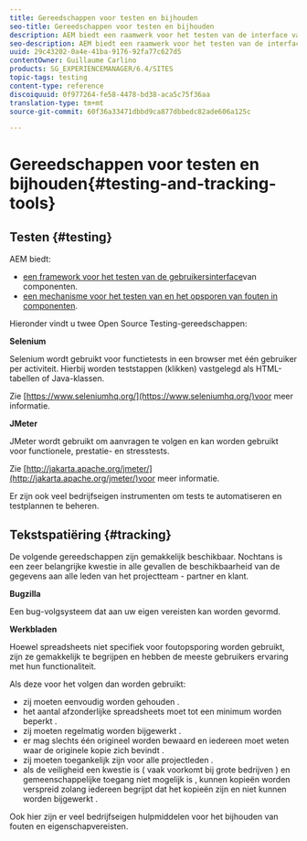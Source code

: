 ```yaml
---
title: Gereedschappen voor testen en bijhouden
seo-title: Gereedschappen voor testen en bijhouden
description: AEM biedt een raamwerk voor het testen van de interface van componenten en een mechanisme voor het testen en opsporen van fouten in componenten
seo-description: AEM biedt een raamwerk voor het testen van de interface van componenten en een mechanisme voor het testen en opsporen van fouten in componenten
uuid: 29c43202-0a4e-41ba-9176-92fa77c627d5
contentOwner: Guillaume Carlino
products: SG_EXPERIENCEMANAGER/6.4/SITES
topic-tags: testing
content-type: reference
discoiquuid: 0f977264-fe58-4478-bd38-aca5c75f36aa
translation-type: tm+mt
source-git-commit: 60f36a33471dbbd9ca877dbbedc82ade606a125c

---
```



# Gereedschappen voor testen en bijhouden{#testing-and-tracking-tools}

## Testen {#testing}

AEM biedt:

* [een framework voor het testen van de gebruikersinterface](/help/sites-developing/hobbes.md)van componenten.
* [een mechanisme voor het testen van en het opsporen van fouten in componenten](/help/sites-developing/developer-mode.md).

Hieronder vindt u twee Open Source Testing-gereedschappen:

**Selenium**

Selenium wordt gebruikt voor functietests in een browser met één gebruiker per activiteit. Hierbij worden teststappen (klikken) vastgelegd als HTML-tabellen of Java-klassen.

Zie [https://www.seleniumhq.org/](https://www.seleniumhq.org/)voor meer informatie.

**JMeter**

JMeter wordt gebruikt om aanvragen te volgen en kan worden gebruikt voor functionele, prestatie- en stresstests.

Zie [http://jakarta.apache.org/jmeter/](http://jakarta.apache.org/jmeter/)voor meer informatie.

Er zijn ook veel bedrijfseigen instrumenten om tests te automatiseren en testplannen te beheren.

## Tekstspatiëring {#tracking}

De volgende gereedschappen zijn gemakkelijk beschikbaar. Nochtans is een zeer belangrijke kwestie in alle gevallen de beschikbaarheid van de gegevens aan alle leden van het projectteam - partner en klant.

**Bugzilla**

Een bug-volgsysteem dat aan uw eigen vereisten kan worden gevormd.

**Werkbladen**

Hoewel spreadsheets niet specifiek voor foutopsporing worden gebruikt, zijn ze gemakkelijk te begrijpen en hebben de meeste gebruikers ervaring met hun functionaliteit.

Als deze voor het volgen dan worden gebruikt:

* zij moeten eenvoudig worden gehouden .
* het aantal afzonderlijke spreadsheets moet tot een minimum worden beperkt .
* zij moeten regelmatig worden bijgewerkt .
* er mag slechts één origineel worden bewaard en iedereen moet weten waar de originele kopie zich bevindt .
* zij moeten toegankelijk zijn voor alle projectleden .
* als de veiligheid een kwestie is ( vaak voorkomt bij grote bedrijven ) en gemeenschappelijke toegang niet mogelijk is , kunnen kopieën worden verspreid zolang iedereen begrijpt dat het kopieën zijn en niet kunnen worden bijgewerkt .

Ook hier zijn er veel bedrijfseigen hulpmiddelen voor het bijhouden van fouten en eigenschapvereisten.
